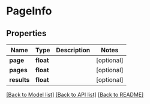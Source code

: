 # PageInfo

## Properties
Name | Type | Description | Notes
------------ | ------------- | ------------- | -------------
**page** | **float** |  | [optional] 
**pages** | **float** |  | [optional] 
**results** | **float** |  | [optional] 

[[Back to Model list]](../../README.md#documentation-for-models) [[Back to API list]](../../README.md#documentation-for-api-endpoints) [[Back to README]](../../README.md)

